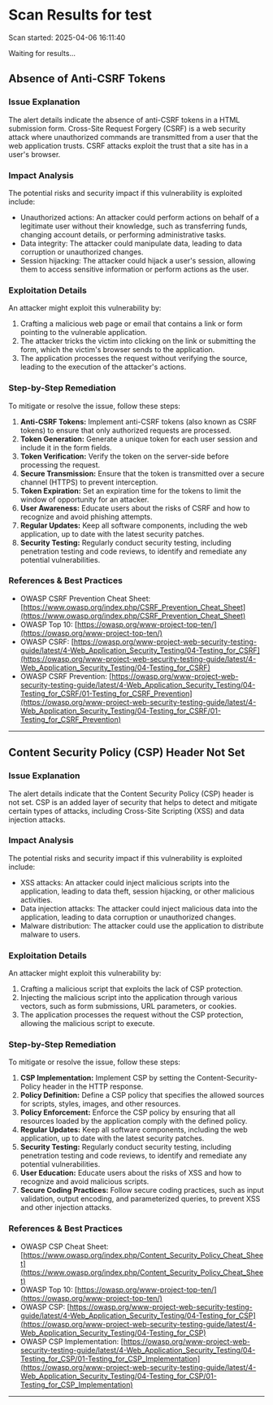 # Scan Results for test

Scan started: 2025-04-06 16:11:40

Waiting for results...

## Absence of Anti-CSRF Tokens

### Issue Explanation
The alert details indicate the absence of anti-CSRF tokens in a HTML submission form. Cross-Site Request Forgery (CSRF) is a web security attack where unauthorized commands are transmitted from a user that the web application trusts. CSRF attacks exploit the trust that a site has in a user's browser.

### Impact Analysis
The potential risks and security impact if this vulnerability is exploited include:
- Unauthorized actions: An attacker could perform actions on behalf of a legitimate user without their knowledge, such as transferring funds, changing account details, or performing administrative tasks.
- Data integrity: The attacker could manipulate data, leading to data corruption or unauthorized changes.
- Session hijacking: The attacker could hijack a user's session, allowing them to access sensitive information or perform actions as the user.

### Exploitation Details
An attacker might exploit this vulnerability by:
1. Crafting a malicious web page or email that contains a link or form pointing to the vulnerable application.
2. The attacker tricks the victim into clicking on the link or submitting the form, which the victim's browser sends to the application.
3. The application processes the request without verifying the source, leading to the execution of the attacker's actions.

### Step-by-Step Remediation
To mitigate or resolve the issue, follow these steps:
1. **Anti-CSRF Tokens:** Implement anti-CSRF tokens (also known as CSRF tokens) to ensure that only authorized requests are processed.
2. **Token Generation:** Generate a unique token for each user session and include it in the form fields.
3. **Token Verification:** Verify the token on the server-side before processing the request.
4. **Secure Transmission:** Ensure that the token is transmitted over a secure channel (HTTPS) to prevent interception.
5. **Token Expiration:** Set an expiration time for the tokens to limit the window of opportunity for an attacker.
6. **User Awareness:** Educate users about the risks of CSRF and how to recognize and avoid phishing attempts.
7. **Regular Updates:** Keep all software components, including the web application, up to date with the latest security patches.
8. **Security Testing:** Regularly conduct security testing, including penetration testing and code reviews, to identify and remediate any potential vulnerabilities.

### References & Best Practices
- OWASP CSRF Prevention Cheat Sheet: [https://www.owasp.org/index.php/CSRF_Prevention_Cheat_Sheet](https://www.owasp.org/index.php/CSRF_Prevention_Cheat_Sheet)
- OWASP Top 10: [https://owasp.org/www-project-top-ten/](https://owasp.org/www-project-top-ten/)
- OWASP CSRF: [https://owasp.org/www-project-web-security-testing-guide/latest/4-Web_Application_Security_Testing/04-Testing_for_CSRF](https://owasp.org/www-project-web-security-testing-guide/latest/4-Web_Application_Security_Testing/04-Testing_for_CSRF)
- OWASP CSRF Prevention: [https://owasp.org/www-project-web-security-testing-guide/latest/4-Web_Application_Security_Testing/04-Testing_for_CSRF/01-Testing_for_CSRF_Prevention](https://owasp.org/www-project-web-security-testing-guide/latest/4-Web_Application_Security_Testing/04-Testing_for_CSRF/01-Testing_for_CSRF_Prevention)

---

## Content Security Policy (CSP) Header Not Set

### Issue Explanation
The alert details indicate that the Content Security Policy (CSP) header is not set. CSP is an added layer of security that helps to detect and mitigate certain types of attacks, including Cross-Site Scripting (XSS) and data injection attacks.

### Impact Analysis
The potential risks and security impact if this vulnerability is exploited include:
- XSS attacks: An attacker could inject malicious scripts into the application, leading to data theft, session hijacking, or other malicious activities.
- Data injection attacks: The attacker could inject malicious data into the application, leading to data corruption or unauthorized changes.
- Malware distribution: The attacker could use the application to distribute malware to users.

### Exploitation Details
An attacker might exploit this vulnerability by:
1. Crafting a malicious script that exploits the lack of CSP protection.
2. Injecting the malicious script into the application through various vectors, such as form submissions, URL parameters, or cookies.
3. The application processes the request without the CSP protection, allowing the malicious script to execute.

### Step-by-Step Remediation
To mitigate or resolve the issue, follow these steps:
1. **CSP Implementation:** Implement CSP by setting the Content-Security-Policy header in the HTTP response.
2. **Policy Definition:** Define a CSP policy that specifies the allowed sources for scripts, styles, images, and other resources.
3. **Policy Enforcement:** Enforce the CSP policy by ensuring that all resources loaded by the application comply with the defined policy.
4. **Regular Updates:** Keep all software components, including the web application, up to date with the latest security patches.
5. **Security Testing:** Regularly conduct security testing, including penetration testing and code reviews, to identify and remediate any potential vulnerabilities.
6. **User Education:** Educate users about the risks of XSS and how to recognize and avoid malicious scripts.
7. **Secure Coding Practices:** Follow secure coding practices, such as input validation, output encoding, and parameterized queries, to prevent XSS and other injection attacks.

### References & Best Practices
- OWASP CSP Cheat Sheet: [https://www.owasp.org/index.php/Content_Security_Policy_Cheat_Sheet](https://www.owasp.org/index.php/Content_Security_Policy_Cheat_Sheet)
- OWASP Top 10: [https://owasp.org/www-project-top-ten/](https://owasp.org/www-project-top-ten/)
- OWASP CSP: [https://owasp.org/www-project-web-security-testing-guide/latest/4-Web_Application_Security_Testing/04-Testing_for_CSP](https://owasp.org/www-project-web-security-testing-guide/latest/4-Web_Application_Security_Testing/04-Testing_for_CSP)
- OWASP CSP Implementation: [https://owasp.org/www-project-web-security-testing-guide/latest/4-Web_Application_Security_Testing/04-Testing_for_CSP/01-Testing_for_CSP_Implementation](https://owasp.org/www-project-web-security-testing-guide/latest/4-Web_Application_Security_Testing/04-Testing_for_CSP/01-Testing_for_CSP_Implementation)

---


